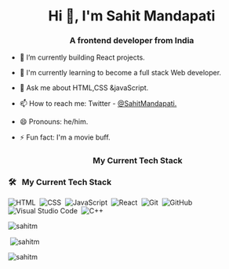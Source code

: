 <h1 align="center">Hi 👋, I'm Sahit Mandapati</h1>  
<h3 align="center">A frontend developer from India</h3>  
  
- 🔭 I’m currently building React projects.
- 🌱 I'm currently learning to become a full stack Web developer.
- 💬 Ask me about HTML,CSS &javaScript.
- 📫 How to reach me: Twitter - [@SahitMandapati.](https://twitter.com/SahitMandapati)
- 😄 Pronouns: he/him.
- ⚡ Fun fact: I'm a movie buff.  
  
  <h3 align="center">My Current Tech Stack</h3>  

### 🛠 &nbsp; My Current Tech Stack

![HTML](https://img.shields.io/badge/-HTML-05122A?style=flat&logo=HTML5)&nbsp;
![CSS](https://img.shields.io/badge/-CSS-05122A?style=flat&logo=CSS3&logoColor=1572B6)&nbsp;
![JavaScript](https://img.shields.io/badge/-JavaScript-05122A?style=flat&logo=javascript)&nbsp;
![React](https://img.shields.io/badge/-React-05122A?style=flat&logo=react)&nbsp;
![Git](https://img.shields.io/badge/-Git-05122A?style=flat&logo=git)&nbsp;
![GitHub](https://img.shields.io/badge/-GitHub-05122A?style=flat&logo=github)&nbsp;
![Visual Studio Code](https://img.shields.io/badge/-Visual%20Studio%20Code-05122A?style=flat&logo=visual-studio-code&logoColor=007ACC)&nbsp;
![C++](https://img.shields.io/badge/C++-05122A?style=flat&logo=c%2B%2B)&nbsp;
  

<p><img align="center" src="https://github-readme-stats.vercel.app/api/top-langs?username=sahitm&show_icons=true&locale=en&layout=compact" alt="sahitm" /></p>  
  
<p>&nbsp;<img align="center" src="https://github-readme-stats.vercel.app/api?username=sahitm&show_icons=true&locale=en" alt="sahitm" /></p>  
  
<p><img align="center" src="https://github-readme-streak-stats.herokuapp.com/?user=sahitm&" alt="sahitm" /></p>
